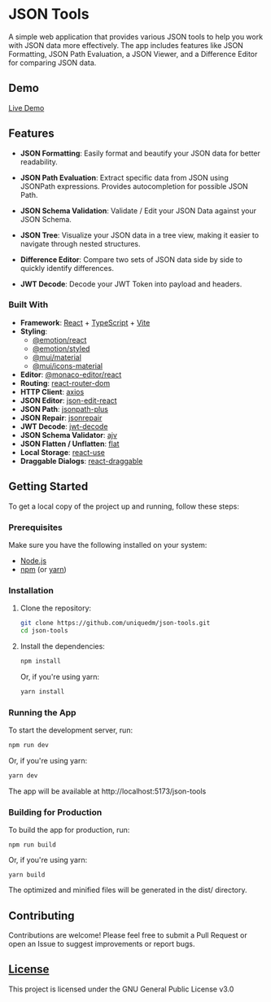 # JSON Tools

A simple web application that provides various JSON tools to help you work with JSON data more effectively. The app includes features like JSON Formatting, JSON Path Evaluation, a JSON Viewer, and a Difference Editor for comparing JSON data.

## Demo

[Live Demo](https://uniquedm.github.io/json-tools/)

## Features

- **JSON Formatting**: Easily format and beautify your JSON data for better readability.

- **JSON Path Evaluation**: Extract specific data from JSON using JSONPath expressions. Provides autocompletion for possible JSON Path.

- **JSON Schema Validation**: Validate / Edit your JSON Data against your JSON Schema.
- **JSON Tree**: Visualize your JSON data in a tree view, making it easier to navigate through nested structures.

- **Difference Editor**: Compare two sets of JSON data side by side to quickly identify differences.

- **JWT Decode**: Decode your JWT Token into payload and headers.

### Built With

- **Framework**: [React](https://react.dev/) + [TypeScript](https://www.typescriptlang.org/) + [Vite](https://vitejs.dev/)
- **Styling**:
  - [@emotion/react](https://emotion.sh/docs/@emotion/react)
  - [@emotion/styled](https://emotion.sh/docs/@emotion/styled)
  - [@mui/material](https://mui.com/)
  - [@mui/icons-material](https://mui.com/material-ui/material-icons/)
- **Editor**: [@monaco-editor/react](https://www.npmjs.com/package/@monaco-editor/react)
- **Routing**: [react-router-dom](https://reactrouter.com/)
- **HTTP Client**: [axios](https://axios-http.com/)
- **JSON Editor**: [json-edit-react](https://www.npmjs.com/package/json-edit-react)
- **JSON Path**: [jsonpath-plus](https://www.npmjs.com/package/jsonpath-plus)
- **JSON Repair**: [jsonrepair](https://www.npmjs.com/package/jsonrepair)
- **JWT Decode**: [jwt-decode](https://www.npmjs.com/package/jwt-decode)
- **JSON Schema Validator**: [ajv](https://www.npmjs.com/package/ajv)
- **JSON Flatten / Unflatten**: [flat](https://www.npmjs.com/package/flat)
- **Local Storage**: [react-use](https://www.npmjs.com/package/react-use)
- **Draggable Dialogs**: [react-draggable](https://www.npmjs.com/package/react-draggable)

## Getting Started

To get a local copy of the project up and running, follow these steps:

### Prerequisites

Make sure you have the following installed on your system:

- [Node.js](https://nodejs.org/)
- [npm](https://www.npmjs.com/) (or [yarn](https://yarnpkg.com/))

### Installation

1. Clone the repository:

   ```bash
   git clone https://github.com/uniquedm/json-tools.git
   cd json-tools
   ```

2. Install the dependencies:

   ```bash
   npm install
   ```

   Or, if you're using yarn:

   ```bash
   yarn install
   ```

### Running the App

To start the development server, run:

```bash
npm run dev
```

Or, if you're using yarn:

```bash
yarn dev
```

The app will be available at http://localhost:5173/json-tools

### Building for Production

To build the app for production, run:

```
npm run build
```

Or, if you're using yarn:

```
yarn build
```

The optimized and minified files will be generated in the dist/ directory.

## Contributing

Contributions are welcome! Please feel free to submit a Pull Request or open an Issue to suggest improvements or report bugs.

## [License](./LICENSE)

This project is licensed under the GNU General Public License v3.0
